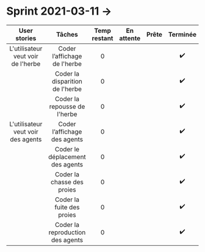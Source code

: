 # Sprint 2021-03-11 -> 

|                User stories                |                       Tâches                       | Temp restant |     En attente     |       Prête        | Terminée |
| :----------------------------------------: | :------------------------------------------------: | :----------: | :----------------: | :----------------: | :------: |
| L'utilisateur veut voir de l'herbe  |            Coder l’affichage de l'herbe             |      0       |  |          |   :heavy_check_mark:           |
|                                            |         Coder la disparition de l'herbe         |      0       |                    |  |   :heavy_check_mark:       |
|                                            |         Coder la repousse de l'herbe         |      0       |                    |  |  :heavy_check_mark:        |
| L'utilisateur veut voir des agents  |            Coder l’affichage des agents             |      0       |                    |  |     :heavy_check_mark:    |
|                                            |         Coder le déplacement des agents         |      0       |                    |  | :heavy_check_mark: |
|                                            |           Coder la chasse des proies            |      0       |                    |  | :heavy_check_mark: |
|                                            |           Coder la fuite des proies             |      0      | |                   | :heavy_check_mark: |
|                                            |         Coder la reproduction des agents         |      0       |          |  | :heavy_check_mark: |